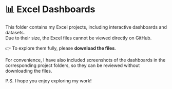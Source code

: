 
# 📊 Excel Dashboards

This folder contains my Excel projects, including interactive dashboards and datasets.  
Due to their size, the Excel files cannot be viewed directly on GitHub.  

👉 To explore them fully, please **download the files**.  

For convenience, I have also included screenshots of the dashboards in the corresponding project folders, so they can be reviewed without downloading the files.  

P.S. I hope you enjoy exploring my work!

